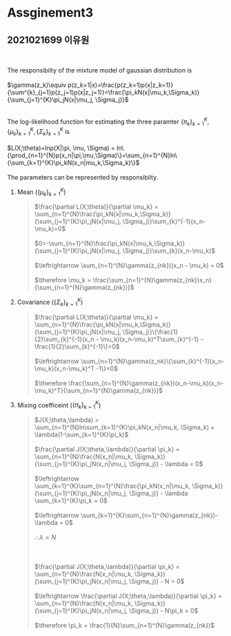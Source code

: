 # Assginement3
## 2021021699 이유원
<br>

The responsibilty of the mixture model of gaussian distribution is<br><br>
$\gamma(z_k)\equiv p(z_k=1|x)=\frac{p(z_k=1)p(x|z_k=1)}{\sum^{k}_{j=1}p(z_j=1)p(x|z_j=1)}=\frac{\pi_kN(x|\mu_k,\Sigma_k)}{\sum_{j=1}^{K}\pi_jN(x|\mu_j, \Sigma_j)}$ <br><br>

The log-likelihood function for estimating the three paramter 
$\{\pi_k\}_{k=1}^{K},\, \{\mu_k\}_{k=1}^{K}, \, \{\Sigma_k\}_{k=1}^{K}$ is <br><br>
$L(X;\theta)=lnp(X|\pi, \mu, \Sigma) = ln\{\prod_{n=1}^{N}p(x_n|\pi,\mu,\Sigma)\}=\sum_{n=1}^{N}ln\{\sum_{k=1}^{K}\pi_kN(x_n|mu_k,\Sigma_k)\}$
<br><br>
The parameters can be represented by responsibilty.<br>
1. Mean ($\{\mu_k\}_{k=1}^{K}$)
   >$\frac{\partial L(X;\theta)}{\partial \mu_k} = \sum_{n=1}^{N}\frac{\pi_kN(x|\mu_k,\Sigma_k)}{\sum_{j=1}^{K}\pi_jN(x|\mu_j, \Sigma_j)}\sum_{k}^{-1}(x_n-\mu_k)=0$<br><br>
   $0=-\sum_{n=1}^{N}\frac{\pi_kN(x|\mu_k,\Sigma_k)}{\sum_{j=1}^{K}\pi_jN(x|\mu_j, \Sigma_j)}\sum_{k}(x_n-\mu_k)$<br><br>
   $\leftrightarrow \sum_{n=1}^{N}\gamma(z_{nk})(x_n - \mu_k) = 0$<br><br>
   $\therefore \mu_k = \frac{\sum_{n=1}^{N}\gamma(z_{nk})x_n}{\sum_{n=1}^{N}\gamma(z_{nk})}$

2. Covariance ($\{\Sigma_k\}_{k=1}^{K}$)
    > $\frac{\partial L(X;\theta)}{\partial \mu_k} = \sum_{n=1}^{N}\frac{\pi_kN(x|\mu_k,\Sigma_k)}{\sum_{j=1}^{K}\pi_jN(x|\mu_j, \Sigma_j)}\{\frac{1}{2}\sum_{k}^{-1}(x_n - \mu_k)(x_n-\mu_k)^T\sum_{k}^{-1} - \frac{1}{2}\sum_{k}^{-1}\}=0$<br><br>
    $\leftrightarrow \sum_{n=1}^{N}\gamma(z_nk)\{\sum_{k}^{-1}(x_n-\mu_k)(x_n-\mu_k)^T -1\}=0$<br><br>
    $\therefore \frac{\sum_{n=1}^{N}\gamma(z_{nk})(x_n-\mu_k)(x_n-\mu_k)^T}{\sum_{n=1}^{N}\gamma(z_{nk})}$

3. Mixing coefficeint ($\{\pi_k\}_{k=1}^{K}$)
    > $J(X;\theta,\lambda) = \sum_{n=1}^{N}ln\sum_{k=1}^{K}\pi_kN(x_n|\mu_k, \Sigma_k) + \lambda(1-\sum_{k=1}^{K}\pi_k)$<br><br>
    $\frac{\partial J(X;\theta,\lambda)}{\partial \pi_k} = \sum_{n=1}^{N}\frac{N(x_n|\mu_k, \Sigma_k)}{\sum_{j=1}^{K}\pi_jN(x_n|\mu_j, \Sigma_j)} - \lambda = 0$ <br><br>
    $\leftrightarrow \sum_{k=1}^{K}\sum_{n=1}^{N}\frac{\pi_kN(x_n|\mu_k, \Sigma_k)}{\sum_{j=1}^{K}\pi_jN(x_n|\mu_j, \Sigma_j)} - \lambda \sum_{k=1}^{K}\pi_k = 0$<br><br>
    $\leftrightarrow \sum_{k=1}^{K}\sum_{n=1}^{N}\gamma(z_{nk})-\lambda = 0$
    <br><br>
    $\therefore \lambda = N$
    <br><br><br><br>
    $\frac{\partial J(X;\theta,\lambda)}{\partial \pi_k} = \sum_{n=1}^{N}\frac{N(x_n|\mu_k, \Sigma_k)}{\sum_{j=1}^{K}\pi_jN(x_n|\mu_j, \Sigma_j)} - N = 0$<br><br>
    $\leftrightarrow \frac{\partial J(X;\theta,\lambda)}{\partial \pi_k} = \sum_{n=1}^{N}\frac{N(x_n|\mu_k, \Sigma_k)}{\sum_{j=1}^{K}\pi_jN(x_n|\mu_j, \Sigma_j)} - N\pi_k = 0$
    <br><br>
    $\therefore \pi_k = \frac{1}{N}\sum_{n=1}^{N}\gamma(z_{nk})$

    

<script type="text/javascript" src="http://cdn.mathjax.org/mathjax/latest/MathJax.js?config=TeX-AMS-MML_HTMLorMML"></script>
<script type="text/x-mathjax-config"> MathJax.Hub.Config({ tex2jax: {inlineMath: [['$', '$']]}, messageStyle: "none" });</script>
